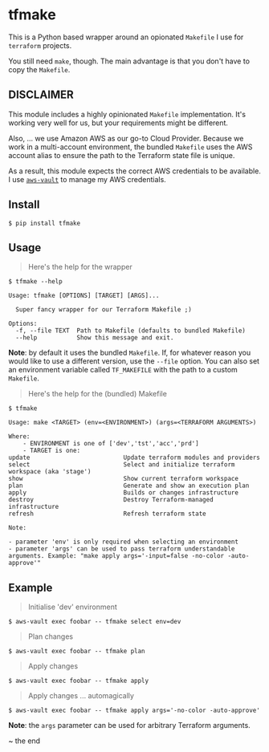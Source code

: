 # tfmake

This is a Python based wrapper around an opionated `Makefile` I use for `terraform` projects. 

You still need `make`, though. The main advantage is that you don't have to copy the `Makefile`. 

## DISCLAIMER
This module includes a highly opinionated `Makefile` implementation. It's working very well for us, but your requirements might be different.

Also, ... we use Amazon AWS as our go-to Cloud Provider. Because we work in a multi-account environment, the bundled `Makefile` uses the AWS account alias to ensure the path to the Terraform state file is unique.

As a result, this module expects the correct AWS credentials to be available. I use [`aws-vault`](https://github.com/99designs/aws-vault) to manage my AWS credentials.

## Install

```
$ pip install tfmake
```

## Usage
> Here's the help for the wrapper
```
$ tfmake --help

Usage: tfmake [OPTIONS] [TARGET] [ARGS]...

  Super fancy wrapper for our Terraform Makefile ;)

Options:
  -f, --file TEXT  Path to Makefile (defaults to bundled Makefile)
  --help           Show this message and exit.
```

**Note**: by default it uses the bundled `Makefile`. If, for whatever reason you would like to use a different version, use the `--file` option. You can also set an environment variable called `TF_MAKEFILE` with the path to a custom `Makefile`.

> Here's the help for the (bundled) Makefile
```
$ tfmake

Usage: make <TARGET> (env=<ENVIRONMENT>) (args=<TERRAFORM ARGUMENTS>)

Where:
	- ENVIRONMENT is one of ['dev','tst','acc','prd']
	- TARGET is one:
update                          Update terraform modules and providers
select                          Select and initialize terraform workspace (aka 'stage')
show                            Show current terraform workspace
plan                            Generate and show an execution plan
apply                           Builds or changes infrastructure
destroy                         Destroy Terraform-managed infrastructure
refresh                         Refresh terraform state

Note:

- parameter 'env' is only required when selecting an environment
- parameter 'args' can be used to pass terraform understandable arguments. Example: "make apply args='-input=false -no-color -auto-approve'"
```

## Example

> Initialise 'dev' environment
```
$ aws-vault exec foobar -- tfmake select env=dev
```

> Plan changes
```
$ aws-vault exec foobar -- tfmake plan
```

> Apply changes
```
$ aws-vault exec foobar -- tfmake apply
```

> Apply changes ... automagically
```
$ aws-vault exec foobar -- tfmake apply args='-no-color -auto-approve'
```

**Note**: the `args` parameter can be used for arbitrary Terraform arguments.

~ the end